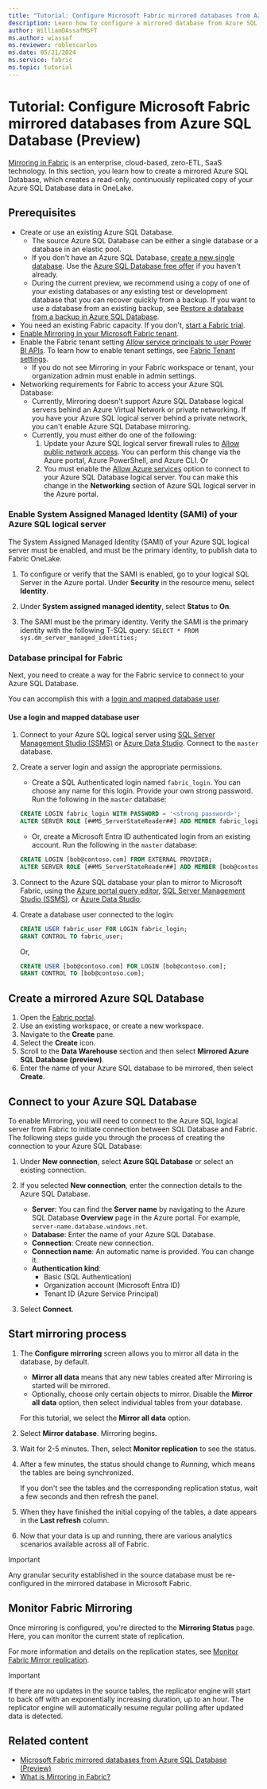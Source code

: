 ```yaml
---
title: "Tutorial: Configure Microsoft Fabric mirrored databases from Azure SQL Database (Preview)"
description: Learn how to configure a mirrored database from Azure SQL Database in Microsoft Fabric.
author: WilliamDAssafMSFT
ms.author: wiassaf
ms.reviewer: roblescarlos
ms.date: 05/21/2024
ms.service: fabric
ms.topic: tutorial
---
```


# Tutorial: Configure Microsoft Fabric mirrored databases from Azure SQL Database (Preview)

[Mirroring in Fabric](overview.md) is an enterprise, cloud-based, zero-ETL, SaaS technology. In this section, you learn how to create a mirrored Azure SQL Database, which creates a read-only, continuously replicated copy of your Azure SQL Database data in OneLake.

## Prerequisites

- Create or use an existing Azure SQL Database.
    - The source Azure SQL Database can be either a single database or a database in an elastic pool.
    - If you don't have an Azure SQL Database, [create a new single database](/azure/azure-sql/database/single-database-create-quickstart?view=azuresql-db&preserve-view=true&tabs=azure-portal). Use the [Azure SQL Database free offer](/azure/azure-sql/database/free-offer?view=azuresql-db&preserve-view=true) if you haven't already.
    - During the current preview, we recommend using a copy of one of your existing databases or any existing test or development database that you can recover quickly from a backup. If you want to use a database from an existing backup, see [Restore a database from a backup in Azure SQL Database](/azure/azure-sql/database/recovery-using-backups).
- You need an existing Fabric capacity. If you don't, [start a Fabric trial](../../get-started/fabric-trial.md).
- [Enable Mirroring in your Microsoft Fabric tenant](enable-mirroring.md).
- Enable the Fabric tenant setting [Allow service principals to user Power BI APIs](../../admin/service-admin-portal-developer.md#allow-service-principals-to-use-power-bi-apis). To learn how to enable tenant settings, see [Fabric Tenant settings](../../admin/about-tenant-settings.md).
    - If you do not see Mirroring in your Fabric workspace or tenant, your organization admin must enable in admin settings.
- Networking requirements for Fabric to access your Azure SQL Database:
    - Currently, Mirroring doesn't support Azure SQL Database logical servers behind an Azure Virtual Network or private networking. If you have your Azure SQL logical server behind a private network, you can't enable Azure SQL Database mirroring.
    - Currently, you must either do one of the following:
        1) Update your Azure SQL logical server firewall rules to [Allow public network access](/azure/azure-sql/database/connectivity-settings#change-public-network-access). You can perform this change via the Azure portal, Azure PowerShell, and Azure CLI. Or
        2) You must enable the [Allow Azure services](/azure/azure-sql/database/network-access-controls-overview#allow-azure-services) option to connect to your Azure SQL Database logical server. You can make this change in the **Networking** section of Azure SQL logical server in the Azure portal.

### Enable System Assigned Managed Identity (SAMI) of your Azure SQL logical server

The System Assigned Managed Identity (SAMI) of your Azure SQL logical server must be enabled, and must be the primary identity, to publish data to Fabric OneLake.

1. To configure or verify that the SAMI is enabled, go to your logical SQL Server in the Azure portal. Under **Security** in the resource menu, select **Identity**.
1. Under **System assigned managed identity**, select **Status** to **On**.
1. The SAMI must be the primary identity. Verify the SAMI is the primary identity with the following T-SQL query: `SELECT * FROM sys.dm_server_managed_identities;`

    <!-- :::image type="content" source="media/image2.png" alt-text="Screenshot of turning on the system assigned managed identity."::: -->

### Database principal for Fabric

Next, you need to create a way for the Fabric service to connect to your Azure SQL Database.

You can accomplish this with a [login and mapped database user](#use-a-login-and-mapped-database-user).

#### Use a login and mapped database user

1. Connect to your Azure SQL logical server using [SQL Server Management Studio (SSMS)](/sql/ssms/download-sql-server-management-studio-ssms) or [Azure Data Studio](/azure-data-studio/download-azure-data-studio). Connect to the `master` database.
1. Create a server login and assign the appropriate permissions.
    - Create a SQL Authenticated login named `fabric_login`. You can choose any name for this login. Provide your own strong password. Run the following in the `master` database:

    ```sql
    CREATE LOGIN fabric_login WITH PASSWORD = '<strong password>';
    ALTER SERVER ROLE [##MS_ServerStateReader##] ADD MEMBER fabric_login;
    ```

    - Or, create a Microsoft Entra ID authenticated login from an existing account. Run the following in the `master` database:

    ```sql
    CREATE LOGIN [bob@contoso.com] FROM EXTERNAL PROVIDER;
    ALTER SERVER ROLE [##MS_ServerStateReader##] ADD MEMBER [bob@contoso.com];
    ```

1. Connect to the Azure SQL database your plan to mirror to Microsoft Fabric, using the [Azure portal query editor](/azure/azure-sql/database/query-editor), [SQL Server Management Studio (SSMS)](/sql/ssms/download-sql-server-management-studio-ssms), or [Azure Data Studio](/azure-data-studio/download-azure-data-studio).
1. Create a database user connected to the login:

    ```sql
    CREATE USER fabric_user FOR LOGIN fabric_login;
    GRANT CONTROL TO fabric_user;
    ```
    
    Or,

    ```sql
    CREATE USER [bob@contoso.com] FOR LOGIN [bob@contoso.com];
    GRANT CONTROL TO [bob@contoso.com];
    ```

## Create a mirrored Azure SQL Database

1. Open the [Fabric portal](https://fabric.microsoft.com).
1. Use an existing workspace, or create a new workspace.
1. Navigate to the **Create** pane.
    <!-- :::image type="content" source="media/image.png" alt-text="Screenshot of Workspace creation."::: -->
1. Select the **Create** icon.  
    <!-- :::image type="content" source="media/image.png" alt-text="Screenshot of Create button."::: -->
1. Scroll to the **Data Warehouse** section and then select **Mirrored Azure SQL Database (preview)**.
    <!-- :::image type="content" source="media/image.png" alt-text="Screenshot of SQL DB card."::: -->
1. Enter the name of your Azure SQL database to be mirrored, then select **Create**.
    <!-- :::image type="content" source="media/image.png" alt-text="Screenshot of SQL DB mirrored name."::: -->

## Connect to your Azure SQL Database

To enable Mirroring, you will need to connect to the Azure SQL logical server from Fabric to initiate connection between SQL Database and Fabric. The following steps guide you through the process of creating the connection to your Azure SQL Database:

1. Under **New connection**, select **Azure SQL Database** or select an existing connection.  
    <!-- :::image type="content" source="media/image.png" alt-text="Screenshot of New connection panel."::: -->

1. If you selected **New connection**, enter the connection details to the Azure SQL Database.
   - **Server**: You can find the **Server name** by navigating to the Azure SQL Database **Overview** page in the Azure portal. For example, `server-name.database.windows.net`.
   - **Database**: Enter the name of your Azure SQL Database.
   - **Connection**: Create new connection.
   - **Connection name**: An automatic name is provided. You can change it.
   - **Authentication kind**:
       - Basic (SQL Authentication)
         <!-- :::image type="content" source="media/image.png" alt-text="Screenshot of New connection with SQL Login."::: -->
       - Organization account (Microsoft Entra ID)  
         <!-- :::image type="content" source="media/image.png" alt-text="Screenshot of New connection with Microsoft Entra ID."::: -->
       - Tenant ID (Azure Service Principal)  
         <!-- :::image type="content" source="media/image.png" alt-text="Screenshot of New connection with Service Principal."::: -->
1. Select **Connect**.

## Start mirroring process

1. The **Configure mirroring** screen allows you to mirror all data in the database, by default.

    - **Mirror all data** means that any new tables created after Mirroring is started will be mirrored. 
    <!-- :::image type="content" source="media/image.png" alt-text="Screenshot of Configure mirroring - All data."::: -->

    - Optionally, choose only certain objects to mirror. Disable the **Mirror all data** option, then select individual tables from your database.
    <!-- :::image type="content" source="media/image.png" alt-text="Screenshot of Configure mirroring - Selective."::: -->

    For this tutorial, we select the **Mirror all data** option.

1. Select **Mirror database**. Mirroring begins.
    <!-- :::image type="content" source="media/image.png" alt-text="Screenshot of Mirroring starting."::: -->

1. Wait for 2-5 minutes. Then, select **Monitor replication** to see the status.
    <!-- :::image type="content" source="media/image.png" alt-text="Screenshot of Monitoring Mirroring."::: -->

1. After a few minutes, the status should change to *Running*,  which means the tables are being synchronized.

    If you don't see the tables and the corresponding replication status, wait a few seconds and then refresh the panel.

1. When they have finished the initial copying of the tables, a date appears in the **Last refresh** column.

    <!-- :::image type="content" source="media/image.png" alt-text="Screenshot of Mirroring Status."::: -->

1. Now that your data is up and running, there are various analytics scenarios available across all of Fabric.

> [!IMPORTANT]
> Any granular security established in the source database must be re-configured in the mirrored database in Microsoft Fabric.

## Monitor Fabric Mirroring

Once mirroring is configured, you're directed to the **Mirroring Status** page. Here, you can monitor the current state of replication.

For more information and details on the replication states, see [Monitor Fabric Mirror replication](monitor.md).

> [!IMPORTANT]
> If there are no updates in the source tables, the replicator engine will start to back off with an exponentially increasing duration, up to an hour. The replicator engine will automatically resume regular polling after updated data is detected.

## Related content

- [Microsoft Fabric mirrored databases from Azure SQL Database (Preview)](azure-sql-database.md)
- [What is Mirroring in Fabric?](overview.md)
